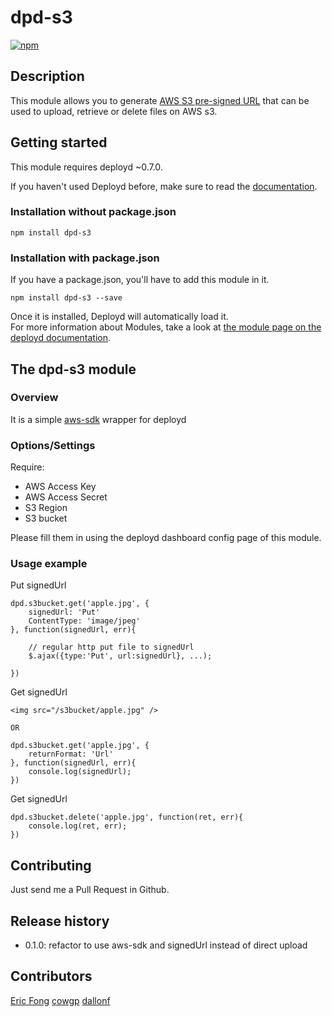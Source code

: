# dpd-s3

[![npm](https://img.shields.io/npm/v/dpd-s3.svg?style=flat-square)](https://www.npmjs.com/package/dpd-s3)

## Description

This module allows you to generate [AWS S3 pre-signed URL](http://docs.aws.amazon.com/AmazonS3/latest/dev/PresignedUrlUploadObject.html) that can be used to upload, retrieve or delete files on AWS s3.

## Getting started
This module requires deployd ~0.7.0.

If you haven't used Deployd before, make sure to read the [documentation](http://docs.deployd.com/).

### Installation without package.json
````
npm install dpd-s3
````

### Installation with package.json
If you have a package.json, you'll have to add this module in it.
````
npm install dpd-s3 --save
````
Once it is installed, Deployd will automatically load it.  
For more information about Modules, take a look at [the module page on the deployd documentation](http://docs.deployd.com/docs/using-modules/).

## The dpd-s3 module
### Overview

It is a simple [aws-sdk](https://www.npmjs.org/package/aws-sdk) wrapper for deployd

### Options/Settings

Require:
- AWS Access Key
- AWS Access Secret
- S3 Region
- S3 bucket

Please fill them in using the deployd dashboard config page of this module.


### Usage example


Put signedUrl
```
dpd.s3bucket.get('apple.jpg', {
    signedUrl: 'Put'
    ContentType: 'image/jpeg'
}, function(signedUrl, err){

    // regular http put file to signedUrl
    $.ajax({type:'Put', url:signedUrl}, ...);

})
```


Get signedUrl
```
<img src="/s3bucket/apple.jpg" />

OR

dpd.s3bucket.get('apple.jpg', {
    returnFormat: 'Url'
}, function(signedUrl, err){
    console.log(signedUrl);
})
```


Get signedUrl
```
dpd.s3bucket.delete('apple.jpg', function(ret, err){
    console.log(ret, err);
})
```


## Contributing

Just send me a Pull Request in Github.

## Release history

- 0.1.0: refactor to use aws-sdk and signedUrl instead of direct upload

## Contributors

[Eric Fong](https://github.com/ericfong)
[cowgp](https://github.com/cowgp)
[dallonf](https://github.com/dallonf)
